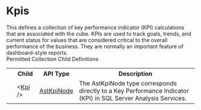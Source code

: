 # Kpis

<div class="LanguageSummary"><div class ="SummaryItem">This defines a collection of key performance indicator (KPI) calculations that are associated with the cube. KPIs are used to track goals, trends, and current status for values that are considered critical to the overall performance of the business. They are normally an important feature of dashboard-style reports.</div></div><div class="SchemaBindingGroup"><div class="SchemaBindingGroupHeader">Permitted Collection Child Definitions</div><table id="SchemaBindingList" class="SchemaBindingList"><tbody><tr><th class="SchemaBindingIconColumnHeader">&nbsp;</th><th class="SchemaBindingNameColumnHeader">Child</th><th class="SchemaBindingTypeColumnHeader">API Type</th><th class="SchemaBindingSummaryColumnHeader">Description</th></tr><tr class="cd0"><td class="SchemaBindingIcon"><div class="NotRequired" /></td><td class="SchemaBindingName"><span class="punc">&lt;</span><a href=Varigence.Languages.Biml.Cube.AstKpiNode.html">Kpi</a><span class="punc"> /&gt;</span></td><td class="SchemaBindingType"><a href="../api-reference/Varigence.Languages.Biml.Cube.AstKpiNode.html">AstKpiNode</a></td><td class="SchemaBindingSummary">The AstKpiNode type corresponds directly to a Key Performance Indicator (KPI) in SQL Server Analysis Services.</td></tr></tbody></table></div>